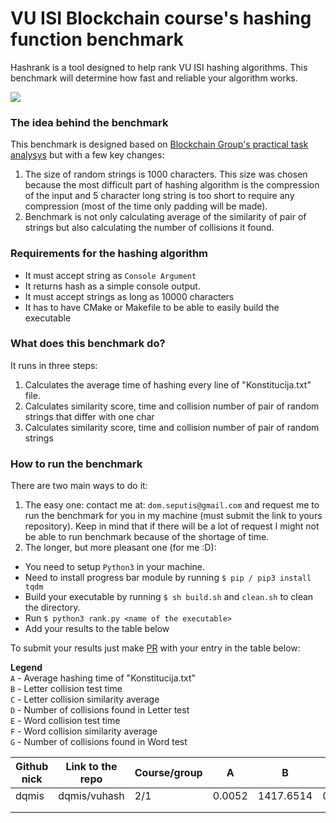 # VU ISI Blockchain course's hashing function benchmark
Hashrank is a tool designed to help rank VU ISI hashing algorithms. This benchmark will determine how fast and reliable your algorithm works.

![](https://media.giphy.com/media/6Z3D5t31ZdoNW/giphy.gif)  

### The idea behind the benchmark
This benchmark is designed based on [Blockchain Group's practical task analysys](https://github.com/blockchain-group/Blockchain-technologijos/blob/master/pratybos/1uzduotis-Hashavimas.md) but with a few key changes:
1) The size of random strings is 1000 characters. This size was chosen because the most difficult part of hashing algorithm is the compression of the input and 5 character long string is too short to require any compression (most of the time only padding will be made).
2) Benchmark is not only calculating average of the similarity of pair of strings but also calculating the number of collisions it found.

### Requirements for the hashing algorithm
* It must accept string as `Console Argument`
* It returns hash as a simple console output.
* It must accept strings as long as 10000 characters
* It has to have CMake or Makefile to be able to easily build the executable

### What does this benchmark do?
It runs in three steps:
1) Calculates the average time of hashing every line of "Konstitucija.txt" file.
2) Calculates similarity score, time and collision number of pair of random strings that differ with one char
3) Calculates similarity score, time and collision number of pair of random strings

### How to run the benchmark
There are two main ways to do it:
1) The easy one: contact me at: `dom.seputis@gmail.com` and request me to run the benchmark for you in my machine (must submit the link to yours repository). Keep in mind that if there will be a lot of request I might not be able to run benchmark because of the shortage of time.
2) The longer, but more pleasant one (for me :D):  
* You need to setup `Python3` in your machine.
* Need to install progress bar module by running `$ pip / pip3 install tqdm`
* Build your executable by running `$ sh build.sh` and `clean.sh` to clean the directory.
* Run `$ python3 rank.py <name of the executable>`
* Add your results to the table below

To submit your results just make [PR](https://help.github.com/en/articles/creating-a-pull-request) with your entry in the table below:

**Legend**  
`A` - Average hashing time of "Konstitucija.txt"  
`B` - Letter collision test time  
`C` - Letter collision similarity average  
`D` - Number of collisions found in Letter test  
`E` - Word collision test time  
`F` - Word collision similarity average  
`G` - Number of collisions found in Word test  

| Github nick | Link to the repo | Course/group | A      | B         | C      | D    | E          | F      | G |
|-------------|------------------|--------------|--------|-----------|--------|------|------------|--------|---|
| dqmis       | dqmis/vuhash     | 2/1          | 0.0052 | 1417.6514 | 0.1108 | 9917 | 1497.0956s | 0.0056 | 0 |
|             |                  |              |        |           |        |      |            |        |   |
|             |                  |              |        |           |        |      |            |        |   |
